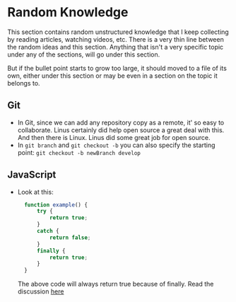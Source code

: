# Random Knowledge

This section contains random unstructured knowledge that I keep collecting by reading articles, watching videos, etc. There is a very thin line between the random ideas and this section.
Anything that isn't a very specific topic under any of the sections, will go under this section. 

But if the bullet point starts to grow too large, it should moved to a file of its own, either under this section or may be even in a section on the topic it belongs to.

## Git
- In Git, since we can add any repository copy as a remote, it' so easy to collaborate. Linus certainly did help open source a great deal with this. And then there is Linux. Linus did some great job for open source.
- In `git branch` and `git checkout -b` you can also specify the starting point: `git checkout -b newBranch develop`

## JavaScript
- Look at this:
  ```javascript
    function example() {
        try {
            return true;
        }
        catch {
            return false;
        }
        finally {
            return true;
        }
    }
  ```
  The above code will always return true because of finally. Read the discussion [here][1]



  [1]: https://stackoverflow.com/a/3838130/2407962